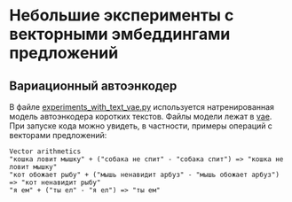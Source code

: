# Небольшие эксперименты с векторными эмбеддингами предложений

## Вариационный автоэнкодер

В файле [experiments_with_text_vae.py](./pycode/experiments_with_text_vae.py) используется натренированная
модель автоэнкодера коротких текстов. Файлы модели лежат в [vae](./tmp/vae). При запуске кода можно увидеть, в частности,
примеры операций с векторами предложений:

```
Vector arithmetics
"кошка ловит мышку" + ("собака не спит" - "собака спит") => "кошка не ловит мышку"
"кот обожает рыбу" + ("мышь ненавидит арбуз" - "мышь обожает арбуз") => "кот ненавидит рыбу"
"я ем" + ("ты ел" - "я ел") => "ты ем"
```


